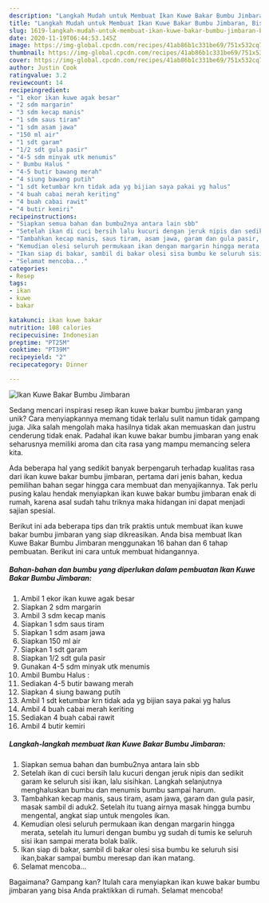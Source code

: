 ```yaml
---
description: "Langkah Mudah untuk Membuat Ikan Kuwe Bakar Bumbu Jimbaran, Bisa Manjain Lidah"
title: "Langkah Mudah untuk Membuat Ikan Kuwe Bakar Bumbu Jimbaran, Bisa Manjain Lidah"
slug: 1619-langkah-mudah-untuk-membuat-ikan-kuwe-bakar-bumbu-jimbaran-bisa-manjain-lidah
date: 2020-11-19T06:44:53.145Z
image: https://img-global.cpcdn.com/recipes/41ab86b1c331be69/751x532cq70/ikan-kuwe-bakar-bumbu-jimbaran-foto-resep-utama.jpg
thumbnail: https://img-global.cpcdn.com/recipes/41ab86b1c331be69/751x532cq70/ikan-kuwe-bakar-bumbu-jimbaran-foto-resep-utama.jpg
cover: https://img-global.cpcdn.com/recipes/41ab86b1c331be69/751x532cq70/ikan-kuwe-bakar-bumbu-jimbaran-foto-resep-utama.jpg
author: Justin Cook
ratingvalue: 3.2
reviewcount: 14
recipeingredient:
- "1 ekor ikan kuwe agak besar"
- "2 sdm margarin"
- "3 sdm kecap manis"
- "1 sdm saus tiram"
- "1 sdm asam jawa"
- "150 ml air"
- "1 sdt garam"
- "1/2 sdt gula pasir"
- "4-5 sdm minyak utk menumis"
- " Bumbu Halus "
- "4-5 butir bawang merah"
- "4 siung bawang putih"
- "1 sdt ketumbar krn tidak ada yg bijian saya pakai yg halus"
- "4 buah cabai merah keriting"
- "4 buah cabai rawit"
- "4 butir kemiri"
recipeinstructions:
- "Siapkan semua bahan dan bumbu2nya antara lain sbb"
- "Setelah ikan di cuci bersih lalu kucuri dengan jeruk nipis dan sedikit garam ke seluruh sisi ikan, lalu sisihkan. Langkah selanjutnya menghaluskan bumbu dan menumis bumbu sampai harum."
- "Tambahkan kecap manis, saus tiram, asam jawa, garam dan gula pasir, masak sambil di aduk2. Setelah itu tuang airnya masak hingga bumbu mengental, angkat siap untuk mengoles ikan."
- "Kemudian olesi seluruh permukaan ikan dengan margarin hingga merata, setelah itu lumuri dengan bumbu yg sudah di tumis ke seluruh sisi ikan sampai merata bolak balik."
- "Ikan siap di bakar, sambil di bakar olesi sisa bumbu ke seluruh sisi ikan,bakar sampai bumbu meresap dan ikan matang."
- "Selamat mencoba..."
categories:
- Resep
tags:
- ikan
- kuwe
- bakar

katakunci: ikan kuwe bakar 
nutrition: 108 calories
recipecuisine: Indonesian
preptime: "PT25M"
cooktime: "PT39M"
recipeyield: "2"
recipecategory: Dinner

---
```



![Ikan Kuwe Bakar Bumbu Jimbaran](https://img-global.cpcdn.com/recipes/41ab86b1c331be69/751x532cq70/ikan-kuwe-bakar-bumbu-jimbaran-foto-resep-utama.jpg)

Sedang mencari inspirasi resep ikan kuwe bakar bumbu jimbaran yang unik? Cara menyiapkannya memang tidak terlalu sulit namun tidak gampang juga. Jika salah mengolah maka hasilnya tidak akan memuaskan dan justru cenderung tidak enak. Padahal ikan kuwe bakar bumbu jimbaran yang enak seharusnya memiliki aroma dan cita rasa yang mampu memancing selera kita.



Ada beberapa hal yang sedikit banyak berpengaruh terhadap kualitas rasa dari ikan kuwe bakar bumbu jimbaran, pertama dari jenis bahan, kedua pemilihan bahan segar hingga cara membuat dan menyajikannya. Tak perlu pusing kalau hendak menyiapkan ikan kuwe bakar bumbu jimbaran enak di rumah, karena asal sudah tahu triknya maka hidangan ini dapat menjadi sajian spesial.


Berikut ini ada beberapa tips dan trik praktis untuk membuat ikan kuwe bakar bumbu jimbaran yang siap dikreasikan. Anda bisa membuat Ikan Kuwe Bakar Bumbu Jimbaran menggunakan 16 bahan dan 6 tahap pembuatan. Berikut ini cara untuk membuat hidangannya.

<!--inarticleads1-->

##### Bahan-bahan dan bumbu yang diperlukan dalam pembuatan Ikan Kuwe Bakar Bumbu Jimbaran:

1. Ambil 1 ekor ikan kuwe agak besar
1. Siapkan 2 sdm margarin
1. Ambil 3 sdm kecap manis
1. Siapkan 1 sdm saus tiram
1. Siapkan 1 sdm asam jawa
1. Siapkan 150 ml air
1. Siapkan 1 sdt garam
1. Siapkan 1/2 sdt gula pasir
1. Gunakan 4-5 sdm minyak utk menumis
1. Ambil  Bumbu Halus :
1. Sediakan 4-5 butir bawang merah
1. Siapkan 4 siung bawang putih
1. Ambil 1 sdt ketumbar krn tidak ada yg bijian saya pakai yg halus
1. Ambil 4 buah cabai merah keriting
1. Sediakan 4 buah cabai rawit
1. Ambil 4 butir kemiri




<!--inarticleads2-->

##### Langkah-langkah membuat Ikan Kuwe Bakar Bumbu Jimbaran:

1. Siapkan semua bahan dan bumbu2nya antara lain sbb
1. Setelah ikan di cuci bersih lalu kucuri dengan jeruk nipis dan sedikit garam ke seluruh sisi ikan, lalu sisihkan. Langkah selanjutnya menghaluskan bumbu dan menumis bumbu sampai harum.
1. Tambahkan kecap manis, saus tiram, asam jawa, garam dan gula pasir, masak sambil di aduk2. Setelah itu tuang airnya masak hingga bumbu mengental, angkat siap untuk mengoles ikan.
1. Kemudian olesi seluruh permukaan ikan dengan margarin hingga merata, setelah itu lumuri dengan bumbu yg sudah di tumis ke seluruh sisi ikan sampai merata bolak balik.
1. Ikan siap di bakar, sambil di bakar olesi sisa bumbu ke seluruh sisi ikan,bakar sampai bumbu meresap dan ikan matang.
1. Selamat mencoba...




Bagaimana? Gampang kan? Itulah cara menyiapkan ikan kuwe bakar bumbu jimbaran yang bisa Anda praktikkan di rumah. Selamat mencoba!
